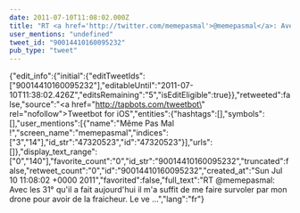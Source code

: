 ```yaml
---
date: 2011-07-10T11:08:02.000Z
title: "RT <a href='http://twitter.com/memepasmal'>@memepasmal</a>: Avec les 31° qu'il a fait aujourd'hui il m'a suffit de me faire survoler par mon drone pour avoir de la fraicheur. Le ve ...″"
user_mentions: "undefined"
tweet_id: "90014410160095232"
pub_type: "tweet"
---
```

{"edit_info":{"initial":{"editTweetIds":["90014410160095232"],"editableUntil":"2011-07-10T11:38:02.426Z","editsRemaining":"5","isEditEligible":true}},"retweeted":false,"source":"<a href=\"http://tapbots.com/tweetbot\" rel=\"nofollow\">Tweetbot for iOS</a>","entities":{"hashtags":[],"symbols":[],"user_mentions":[{"name":"Même Pas Mal !","screen_name":"memepasmal","indices":["3","14"],"id_str":"47320523","id":"47320523"}],"urls":[]},"display_text_range":["0","140"],"favorite_count":"0","id_str":"90014410160095232","truncated":false,"retweet_count":"0","id":"90014410160095232","created_at":"Sun Jul 10 11:08:02 +0000 2011","favorited":false,"full_text":"RT @memepasmal: Avec les 31° qu'il a fait aujourd'hui il m'a suffit de me faire survoler par mon drone pour avoir de la fraicheur. Le ve ...","lang":"fr"}
